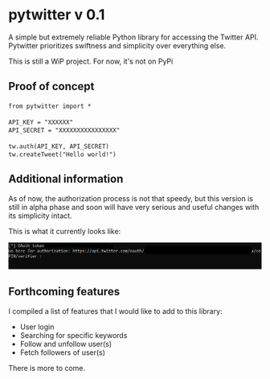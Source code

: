 # pytwitter v 0.1
A simple but extremely reliable Python library for accessing the Twitter API.
Pytwitter prioritizes swiftness and simplicity over everything else.

This is still a WiP project.
For now, it's not on PyPi

## Proof of concept

```
from pytwitter import *

API_KEY = "XXXXXX"
API_SECRET = "XXXXXXXXXXXXXXXX"

tw.auth(API_KEY, API_SECRET)
tw.createTweet("Hello world!")
```

## Additional information

As of now, the authorization process is not that speedy, but this version is still in alpha phase and soon will have very serious and useful changes with its simplicity intact.

This is what it currently looks like: 

![alt text](https://github.com/jasonmichael13/pytwitter/blob/main/alpha-auth.png?raw=true)


## Forthcoming features

I compiled a list of features that I would like to add to this library:

* User login
* Searching for specific keywords
* Follow and unfollow user(s)
* Fetch followers of user(s)

There is more to come.
